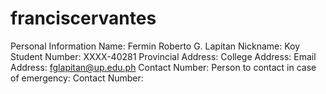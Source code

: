 # franciscervantes
Personal Information
Name: Fermin Roberto G. Lapitan 
Nickname: Koy 
Student Number: XXXX-40281 
Provincial Address: 
College Address: 
Email Address: fglapitan@up.edu.ph 
Contact Number: 
Person to contact in case of emergency: 
Contact Number:
